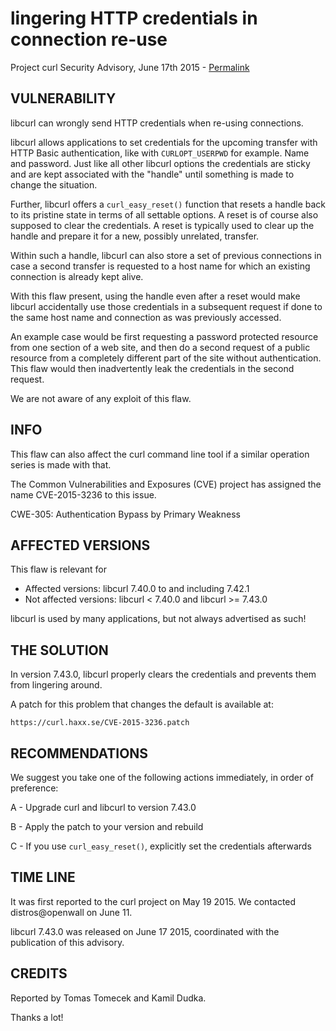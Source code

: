 lingering HTTP credentials in connection re-use
===============================================

Project curl Security Advisory, June 17th 2015 -
[Permalink](https://curl.haxx.se/docs/CVE-2015-3236.html)

VULNERABILITY
-------------

libcurl can wrongly send HTTP credentials when re-using connections.

libcurl allows applications to set credentials for the upcoming transfer with
HTTP Basic authentication, like with `CURLOPT_USERPWD` for example. Name and
password. Just like all other libcurl options the credentials are sticky and
are kept associated with the "handle" until something is made to change the
situation.

Further, libcurl offers a `curl_easy_reset()` function that resets a handle
back to its pristine state in terms of all settable options. A reset is of
course also supposed to clear the credentials. A reset is typically used to
clear up the handle and prepare it for a new, possibly unrelated, transfer.

Within such a handle, libcurl can also store a set of previous connections in
case a second transfer is requested to a host name for which an existing
connection is already kept alive.

With this flaw present, using the handle even after a reset would make libcurl
accidentally use those credentials in a subsequent request if done to the same
host name and connection as was previously accessed.

An example case would be first requesting a password protected resource from
one section of a web site, and then do a second request of a public resource
from a completely different part of the site without authentication. This flaw
would then inadvertently leak the credentials in the second request.

We are not aware of any exploit of this flaw.

INFO
----

This flaw can also affect the curl command line tool if a similar operation
series is made with that.

The Common Vulnerabilities and Exposures (CVE) project has assigned the name
CVE-2015-3236 to this issue.

CWE-305: Authentication Bypass by Primary Weakness

AFFECTED VERSIONS
-----------------

This flaw is relevant for

- Affected versions: libcurl 7.40.0 to and including 7.42.1
- Not affected versions: libcurl < 7.40.0 and libcurl >= 7.43.0

libcurl is used by many applications, but not always advertised as such!

THE SOLUTION
------------

In version 7.43.0, libcurl properly clears the credentials and prevents them
from lingering around.

A patch for this problem that changes the default is available at:

    https://curl.haxx.se/CVE-2015-3236.patch

RECOMMENDATIONS
---------------

We suggest you take one of the following actions immediately, in order of
preference:

 A - Upgrade curl and libcurl to version 7.43.0

 B - Apply the patch to your version and rebuild

 C - If you use `curl_easy_reset()`, explicitly set the credentials afterwards

TIME LINE
---------

It was first reported to the curl project on May 19 2015. We contacted
distros@openwall on June 11.

libcurl 7.43.0 was released on June 17 2015, coordinated with the publication
of this advisory.

CREDITS
-------

Reported by Tomas Tomecek and Kamil Dudka.

Thanks a lot!
